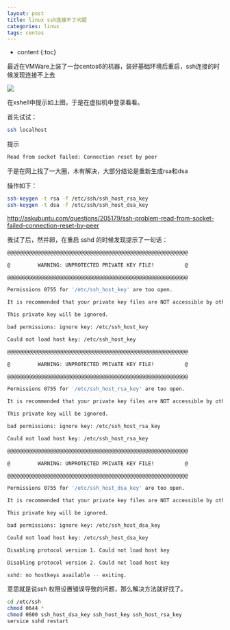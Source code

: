 ```yaml
---
layout: post
title: linux ssh连接不了问题
categories: linux
tags: centos
---
```


* content
{:toc}

最近在VMWare上装了一台centos6的机器，装好基础环境后重启，ssh连接的时候发现连接不上去

![](https://i.imgur.com/y8xFRm0.png)

在xshell中提示如上图，于是在虚拟机中登录看看。



首先试试：

```sh
ssh localhost
```

提示

```sh
Read from socket failed: Connection reset by peer
```

于是在网上找了一大圈，木有解决，大部分结论是重新生成rsa和dsa

操作如下：

```sh
ssh-keygen -t rsa -f /etc/ssh/ssh_host_rsa_key 
ssh-keygen -t dsa -f /etc/ssh/ssh_host_dsa_key
```

http://askubuntu.com/questions/205179/ssh-problem-read-from-socket-failed-connection-reset-by-peer

我试了后，然并卵，在重启 sshd 的时候发现提示了一句话：

```sh
@@@@@@@@@@@@@@@@@@@@@@@@@@@@@@@@@@@@@@@@@@@@@@@@@@@@@@@@@@@

@         WARNING: UNPROTECTED PRIVATE KEY FILE!          @

@@@@@@@@@@@@@@@@@@@@@@@@@@@@@@@@@@@@@@@@@@@@@@@@@@@@@@@@@@@

Permissions 0755 for '/etc/ssh_host_key' are too open.

It is recommended that your private key files are NOT accessible by others.

This private key will be ignored.

bad permissions: ignore key: /etc/ssh_host_key

Could not load host key: /etc/ssh_host_key

@@@@@@@@@@@@@@@@@@@@@@@@@@@@@@@@@@@@@@@@@@@@@@@@@@@@@@@@@@@

@         WARNING: UNPROTECTED PRIVATE KEY FILE!          @

@@@@@@@@@@@@@@@@@@@@@@@@@@@@@@@@@@@@@@@@@@@@@@@@@@@@@@@@@@@

Permissions 0755 for '/etc/ssh_host_rsa_key' are too open.

It is recommended that your private key files are NOT accessible by others.

This private key will be ignored.

bad permissions: ignore key: /etc/ssh_host_rsa_key

Could not load host key: /etc/ssh_host_rsa_key

@@@@@@@@@@@@@@@@@@@@@@@@@@@@@@@@@@@@@@@@@@@@@@@@@@@@@@@@@@@

@         WARNING: UNPROTECTED PRIVATE KEY FILE!          @

@@@@@@@@@@@@@@@@@@@@@@@@@@@@@@@@@@@@@@@@@@@@@@@@@@@@@@@@@@@

Permissions 0755 for '/etc/ssh_host_dsa_key' are too open.

It is recommended that your private key files are NOT accessible by others.

This private key will be ignored.

bad permissions: ignore key: /etc/ssh_host_dsa_key

Could not load host key: /etc/ssh_host_dsa_key

Disabling protocol version 1. Could not load host key

Disabling protocol version 2. Could not load host key

sshd: no hostkeys available -- exiting.
```

意思就是说ssh 权限设置错误导致的问题，那么解决方法就好找了。

```sh
cd /etc/ssh
chmod 0644 *
chmod 0600 ssh_host_dsa_key ssh_host_key ssh_host_rsa_key
service sshd restart
```
